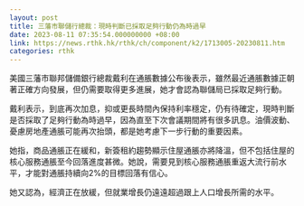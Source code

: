 ```yaml
---
layout: post
title: 三藩市聯儲行總裁：現時判斷已採取足夠行動仍為時過早
date: 2023-08-11 07:35:54.000000000 +08:00
link: https://news.rthk.hk/rthk/ch/component/k2/1713005-20230811.htm
categories: rthk
---
```


美國三藩市聯邦儲備銀行總裁戴利在通脹數據公布後表示，雖然最近通脹數據正朝著正確方向發展，但仍需要取得更多進展，她才會認為聯儲局已採取足夠行動。

戴利表示，到底再次加息，抑或更長時間內保持利率穩定，仍有待確定，現時判斷是否採取了足夠行動為時過早，因為直至下次會議期間將有很多訊息。油價波動、憂慮房地產通脹可能再次抬頭，都是她考慮下一步行動的重要因素。

她指，商品通脹正在緩和，新簽租約趨勢顯示住屋通脹亦將降溫，但不包括住屋的核心服務通脹至今回落進度甚微。她說，需要見到核心服務通脹重返大流行前水平，才能對通脹持續向2%的目標回落有信心。

她又認為，經濟正在放緩，但就業增長仍遠遠超過跟上人口增長所需的水平。
